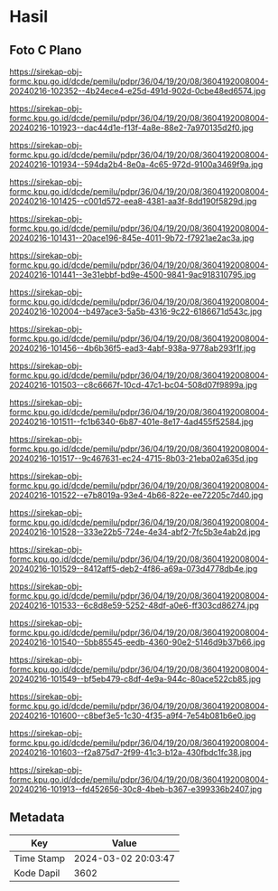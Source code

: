 # Hasil

## Foto C Plano

https://sirekap-obj-formc.kpu.go.id/dcde/pemilu/pdpr/36/04/19/20/08/3604192008004-20240216-102352--4b24ece4-e25d-491d-902d-0cbe48ed6574.jpg

https://sirekap-obj-formc.kpu.go.id/dcde/pemilu/pdpr/36/04/19/20/08/3604192008004-20240216-101923--dac44d1e-f13f-4a8e-88e2-7a970135d2f0.jpg

https://sirekap-obj-formc.kpu.go.id/dcde/pemilu/pdpr/36/04/19/20/08/3604192008004-20240216-101934--594da2b4-8e0a-4c65-972d-9100a3469f9a.jpg

https://sirekap-obj-formc.kpu.go.id/dcde/pemilu/pdpr/36/04/19/20/08/3604192008004-20240216-101425--c001d572-eea8-4381-aa3f-8dd190f5829d.jpg

https://sirekap-obj-formc.kpu.go.id/dcde/pemilu/pdpr/36/04/19/20/08/3604192008004-20240216-101431--20ace196-845e-4011-9b72-f7921ae2ac3a.jpg

https://sirekap-obj-formc.kpu.go.id/dcde/pemilu/pdpr/36/04/19/20/08/3604192008004-20240216-101441--3e31ebbf-bd9e-4500-9841-9ac918310795.jpg

https://sirekap-obj-formc.kpu.go.id/dcde/pemilu/pdpr/36/04/19/20/08/3604192008004-20240216-102004--b497ace3-5a5b-4316-9c22-6186671d543c.jpg

https://sirekap-obj-formc.kpu.go.id/dcde/pemilu/pdpr/36/04/19/20/08/3604192008004-20240216-101456--4b6b36f5-ead3-4abf-938a-9778ab293f1f.jpg

https://sirekap-obj-formc.kpu.go.id/dcde/pemilu/pdpr/36/04/19/20/08/3604192008004-20240216-101503--c8c6667f-10cd-47c1-bc04-508d07f9899a.jpg

https://sirekap-obj-formc.kpu.go.id/dcde/pemilu/pdpr/36/04/19/20/08/3604192008004-20240216-101511--fc1b6340-6b87-401e-8e17-4ad455f52584.jpg

https://sirekap-obj-formc.kpu.go.id/dcde/pemilu/pdpr/36/04/19/20/08/3604192008004-20240216-101517--9c467631-ec24-4715-8b03-21eba02a635d.jpg

https://sirekap-obj-formc.kpu.go.id/dcde/pemilu/pdpr/36/04/19/20/08/3604192008004-20240216-101522--e7b8019a-93e4-4b66-822e-ee72205c7d40.jpg

https://sirekap-obj-formc.kpu.go.id/dcde/pemilu/pdpr/36/04/19/20/08/3604192008004-20240216-101528--333e22b5-724e-4e34-abf2-7fc5b3e4ab2d.jpg

https://sirekap-obj-formc.kpu.go.id/dcde/pemilu/pdpr/36/04/19/20/08/3604192008004-20240216-101529--8412aff5-deb2-4f86-a69a-073d4778db4e.jpg

https://sirekap-obj-formc.kpu.go.id/dcde/pemilu/pdpr/36/04/19/20/08/3604192008004-20240216-101533--6c8d8e59-5252-48df-a0e6-ff303cd86274.jpg

https://sirekap-obj-formc.kpu.go.id/dcde/pemilu/pdpr/36/04/19/20/08/3604192008004-20240216-101540--5bb85545-eedb-4360-90e2-5146d9b37b66.jpg

https://sirekap-obj-formc.kpu.go.id/dcde/pemilu/pdpr/36/04/19/20/08/3604192008004-20240216-101549--bf5eb479-c8df-4e9a-944c-80ace522cb85.jpg

https://sirekap-obj-formc.kpu.go.id/dcde/pemilu/pdpr/36/04/19/20/08/3604192008004-20240216-101600--c8bef3e5-1c30-4f35-a9f4-7e54b081b6e0.jpg

https://sirekap-obj-formc.kpu.go.id/dcde/pemilu/pdpr/36/04/19/20/08/3604192008004-20240216-101603--f2a875d7-2f99-41c3-b12a-430fbdc1fc38.jpg

https://sirekap-obj-formc.kpu.go.id/dcde/pemilu/pdpr/36/04/19/20/08/3604192008004-20240216-101913--fd452656-30c8-4beb-b367-e399336b2407.jpg


## Metadata

| Key        | Value               |
| ---------- | ------------------- |
| Time Stamp | 2024-03-02 20:03:47 |
| Kode Dapil | 3602                |



